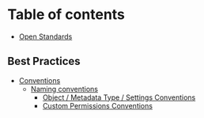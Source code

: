 # Table of contents

* [Open Standards](README.md)

## Best Practices

* [Conventions](<README (1).md>)
  * [Naming conventions](best-practices/conventions/naming-conventions/README.md)
    * [Object / Metadata Type / Settings Conventions](best-practices/conventions/naming-conventions/object-metadata-type-settings-conventions.md)
    * [Custom Permissions Conventions](best-practices/conventions/naming-conventions/custom-permissions-conventions.md)
